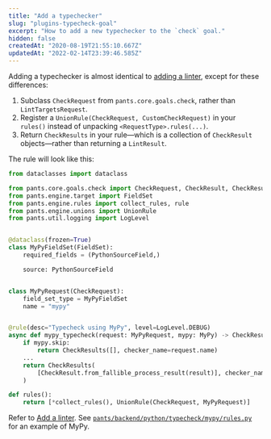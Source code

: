```yaml
---
title: "Add a typechecker"
slug: "plugins-typecheck-goal"
excerpt: "How to add a new typechecker to the `check` goal."
hidden: false
createdAt: "2020-08-19T21:55:10.667Z"
updatedAt: "2022-02-14T23:39:46.585Z"
---
```

Adding a typechecker is almost identical to [adding a linter](doc:plugins-lint-goal), except for these differences:

1. Subclass `CheckRequest` from `pants.core.goals.check`, rather than `LintTargetsRequest`.
2. Register a `UnionRule(CheckRequest, CustomCheckRequest)` in your `rules()` instead of unpacking `<RequestType>.rules(...)`.
3. Return `CheckResults` in your rule—which is a collection of `CheckResult` objects—rather than returning a `LintResult`.

The rule will look like this:

```python
from dataclasses import dataclass

from pants.core.goals.check import CheckRequest, CheckResult, CheckResults
from pants.engine.target import FieldSet
from pants.engine.rules import collect_rules, rule
from pants.engine.unions import UnionRule
from pants.util.logging import LogLevel


@dataclass(frozen=True)
class MyPyFieldSet(FieldSet):
    required_fields = (PythonSourceField,)

    source: PythonSourceField


class MyPyRequest(CheckRequest):
    field_set_type = MyPyFieldSet
    name = "mypy"


@rule(desc="Typecheck using MyPy", level=LogLevel.DEBUG)
async def mypy_typecheck(request: MyPyRequest, mypy: MyPy) -> CheckResults:
    if mypy.skip:
        return CheckResults([], checker_name=request.name)
    ...
    return CheckResults(
        [CheckResult.from_fallible_process_result(result)], checker_name=request.name
    )

def rules():
    return [*collect_rules(), UnionRule(CheckRequest, MyPyRequest)]
```

Refer to [Add a linter](doc:plugins-lint-goal). See [`pants/backend/python/typecheck/mypy/rules.py`](https://github.com/pantsbuild/pants/blob/master/src/python/pants/backend/python/typecheck/mypy/rules.py) for an example of MyPy.
